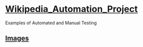 # [Wikipedia_Automation_Project](https://www.wikipedia.org/)
Examples of Automated and Manual Testing
## [Images](https://en.wikipedia.org/wiki/Wikipedia_logo#/media/File:Wikipedia-logo-v2.svg)


